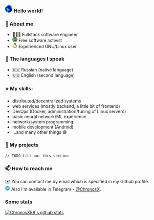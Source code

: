 ### <img src="https://github.com/ChronosX88/ChronosX88/raw/master/Earth.gif" width="24px"> Hello world!

### 📜 About me
- 👨🏽‍💻   Fullstack software engineer 
- <img src="https://github.com/ChronosX88/ChronosX88/raw/master/open-source.png" width="16wv"> Free software activist  
- <img src="https://github.com/ChronosX88/ChronosX88/raw/master/linux.png" width="16wv"> Experienced GNU/Linux user  

### 💬 The languages I speak

- 🇷🇺 Russian (native language)
- 🇺🇸 English (second language)

### :star: My skills:

- distributed/decentralized systems
- web services (mostly backend, a little bit of frontend)
- DevOps (Docker, administration/tuning of Linux servers)
- basic neural network/ML experience
- network/system programming
- mobile development (Android)
- ...and many other things :smile:

### 💾 My projects

`// TODO fill out this section`

### 📫 How to reach me

✉️ You can contact me by email which is specified in my Github profile.  
<img src="https://github.com/ChronosX88/ChronosX88/raw/master/tg.png" width="16px"> Also I'm available in Telegram - [@ChronosX](https://t.me/ChronosX).

### Some stats

[![ChronosX88's github stats](https://github-readme-stats.vercel.app/api?username=ChronosX88)](https://github.com/anuraghazra/github-readme-stats)
